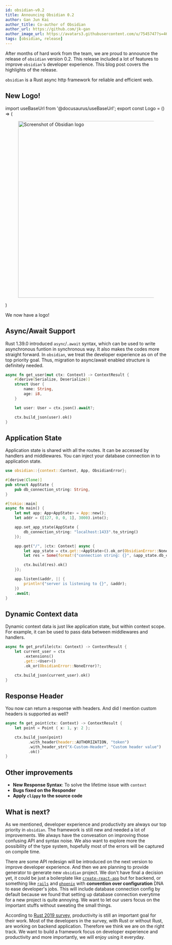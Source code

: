 ```yaml
---
id: obsidian-v0.2
title: Announcing Obsidian 0.2
author: Gan Jun Kai
author_title: Co-author of Obsidian
author_url: https://github.com/jk-gan
author_image_url: https://avatars3.githubusercontent.com/u/7545747?s=460&u=ecd6fc8fcb20d3913c42489a1cbc9c1a5cb1aec0&v=4
tags: [obsidian, release]
---
```


After months of hard work from the team, we are proud to announce the release of `obsidian` version 0.2. This release included a lot of features to improve `obsidian`'s developer experience. This blog post covers the highlights of the release.

`obsidian` is a Rust async http framework for reliable and efficient web.

<!--truncate-->

## New Logo!

import useBaseUrl from '@docusaurus/useBaseUrl';
export const Logo = () => (
  <figure>
    <img width="550" src={useBaseUrl("img/obsidian.svg")} alt="Screenshot of Obsidian logo" />
  </figure>
)

<Logo />

We now have a logo!

## Async/Await Support
Rust 1.39.0 introduced `async`/`.await` syntax, which can be used to write asynchronous funtion in synchronous way. It also makes the codes more straight forward. In `obsidian`, we treat the developer experience as on of the top priority goal. Thus, migration to async/await enabled structure is definitely needed.

```rust
async fn get_user(mut ctx: Context) -> ContextResult {
    #[derive(Serialize, Deserialize)]
    struct User {
        name: String,
        age: i8,
    }

    let user: User = ctx.json().await?;

    ctx.build_json(user).ok()
}
```

## Application State

Application state is shared with all the routes. It can be accessed by handlers and middlewares. You can inject your database connection in to application state.

```rust
use obsidian::{context::Context, App, ObsidianError};

#[derive(Clone)]
pub struct AppState {
    pub db_connection_string: String,
}

#[tokio::main]
async fn main() {
    let mut app: App<AppState> = App::new();
    let addr = ([127, 0, 0, 1], 3000).into();

    app.set_app_state(AppState {
        db_connection_string: "localhost:1433".to_string()
    });

    app.get("/", |ctx: Context| async {
        let app_state = ctx.get::<AppState>().ok_or(ObsidianError::NoneError)?;
        let res = Some(format!("connection string: {}", &app_state.db_connection_string));

        ctx.build(res).ok()
    });

    app.listen(&addr, || {
        println!("server is listening to {}", &addr);
    })
    .await;
}
```

## Dynamic Context data
Dynamic context data is just like application state, but within context scope. For example, it can be used to pass data between middlewares and handlers.

```rust
async fn get_profile(ctx: Context) -> ContextResult {
    let current_user = ctx
        .extensions()
        .get::<User>()
        .ok_or(ObsidianError::NoneError)?;

    ctx.build_json(current_user).ok()
}
```

## Response Header
You now can return a response with headers. And did I mention custom headers is supported as well?  

```rust
async fn get_point(ctx: Context) -> ContextResult {
    let point = Point { x: 1, y: 2 };

    ctx.build_json(point)
          .with_header(header::AUTHORIZATION, "token")
          .with_header_str("X-Custom-Header", "Custom header value")
          .ok()
}
```

## Other improvements
- **New Response Syntax**: To solve the lifetime issue with `context`
- **Bugs fixed on the Responder**
- **Apply `clippy` to the source code**

## What is next?
As we mentioned, developer experience and productivity are always our top priority in `obsidian`. The framework is still new and needed a lot of improvements. We always have the convesation on improving those confusing API and syntax noise. We also want to explore more the possibility of the type system, hopefully most of the errors will be captured on compile time.

There are some API redesign will be introduced on the next version to improve developer experience. And then we are planning to provide generator to generate new `obsidian` project. We don't have final a decision yet, it could be just a boilerplate like [`create-react-app`](https://create-react-app.dev/) but for backend, or something like [`rails`](https://rubyonrails.org/) and [`phoenix`](https://www.phoenixframework.org/) with **convention over configuration** DNA to ease developer's jobs. This will include database connection config by default because we found that setting up database connection everytime for a new project is quite annoying. We want to let our users focus on the important stuffs without sweating the small things.

According to [Rust 2019 survey](https://blog.rust-lang.org/2020/04/17/Rust-survey-2019.html), productivity is still an important goal for their work. Most of the developers in the survey, with Rust or without Rust, are working on backend application. Therefore we think we are on the right track. We want to build a framework focus on developer experience and productivity and more importantly, we will enjoy using it everyday. 
